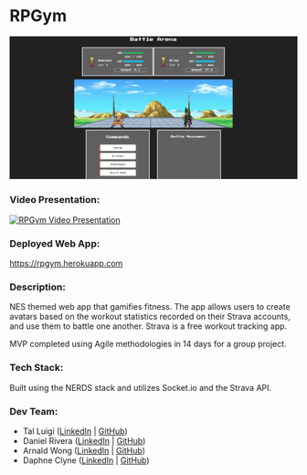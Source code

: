 # RPGym

![RPGym Screenshot](./public/screenshot.png)

### Video Presentation:

[![RPGym Video Presentation](https://img.youtube.com/vi/_LZ8R1KoTeQ/0.jpg)](https://m.youtube.com/watch?v=_LZ8R1KoTeQ)

### Deployed Web App:

https://rpgym.herokuapp.com

### Description:

NES themed web app that gamifies fitness. The app allows users to create avatars based on the workout statistics recorded on their Strava accounts, and use them to battle one another. Strava is a free workout tracking app.

MVP completed using Agile methodologies in 14 days for a group project.

### Tech Stack:

Built using the NERDS stack and utilizes Socket.io and the Strava API.

### Dev Team:

- Tal Luigi ([LinkedIn](https://www.linkedin.com/in/talluigi) | [GitHub](https://github.com/luigilegion))
- Daniel Rivera ([LinkedIn](https://www.linkedin.com/in/daniel-rivera-) | [GitHub](https://github.com/driver620))
- Arnald Wong ([LinkedIn](https://www.linkedin.com/in/arnald-wong) | [GitHub](https://github.com/ArnaldWong))
- Daphne Clyne ([LinkedIn](https://www.linkedin.com/in/daphne-c) | [GitHub](https://github.com/daphne178))
